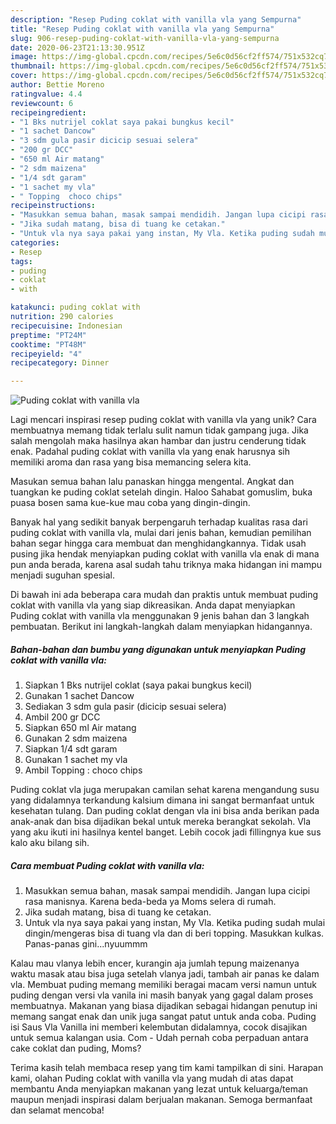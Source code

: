 ```yaml
---
description: "Resep Puding coklat with vanilla vla yang Sempurna"
title: "Resep Puding coklat with vanilla vla yang Sempurna"
slug: 906-resep-puding-coklat-with-vanilla-vla-yang-sempurna
date: 2020-06-23T21:13:30.951Z
image: https://img-global.cpcdn.com/recipes/5e6c0d56cf2ff574/751x532cq70/puding-coklat-with-vanilla-vla-foto-resep-utama.jpg
thumbnail: https://img-global.cpcdn.com/recipes/5e6c0d56cf2ff574/751x532cq70/puding-coklat-with-vanilla-vla-foto-resep-utama.jpg
cover: https://img-global.cpcdn.com/recipes/5e6c0d56cf2ff574/751x532cq70/puding-coklat-with-vanilla-vla-foto-resep-utama.jpg
author: Bettie Moreno
ratingvalue: 4.4
reviewcount: 6
recipeingredient:
- "1 Bks nutrijel coklat saya pakai bungkus kecil"
- "1 sachet Dancow"
- "3 sdm gula pasir dicicip sesuai selera"
- "200 gr DCC"
- "650 ml Air matang"
- "2 sdm maizena"
- "1/4 sdt garam"
- "1 sachet my vla"
- " Topping  choco chips"
recipeinstructions:
- "Masukkan semua bahan, masak sampai mendidih. Jangan lupa cicipi rasa manisnya. Karena beda-beda ya Moms selera di rumah."
- "Jika sudah matang, bisa di tuang ke cetakan."
- "Untuk vla nya saya pakai yang instan, My Vla. Ketika puding sudah mulai dingin/mengeras bisa di tuang vla dan di beri topping. Masukkan kulkas. Panas-panas gini...nyuummm"
categories:
- Resep
tags:
- puding
- coklat
- with

katakunci: puding coklat with 
nutrition: 290 calories
recipecuisine: Indonesian
preptime: "PT24M"
cooktime: "PT48M"
recipeyield: "4"
recipecategory: Dinner

---
```



![Puding coklat with vanilla vla](https://img-global.cpcdn.com/recipes/5e6c0d56cf2ff574/751x532cq70/puding-coklat-with-vanilla-vla-foto-resep-utama.jpg)

Lagi mencari inspirasi resep puding coklat with vanilla vla yang unik? Cara membuatnya memang tidak terlalu sulit namun tidak gampang juga. Jika salah mengolah maka hasilnya akan hambar dan justru cenderung tidak enak. Padahal puding coklat with vanilla vla yang enak harusnya sih memiliki aroma dan rasa yang bisa memancing selera kita.

Masukan semua bahan lalu panaskan hingga mengental. Angkat dan tuangkan ke puding coklat setelah dingin. Haloo Sahabat gomuslim, buka puasa bosen sama kue-kue mau coba yang dingin-dingin.

Banyak hal yang sedikit banyak berpengaruh terhadap kualitas rasa dari puding coklat with vanilla vla, mulai dari jenis bahan, kemudian pemilihan bahan segar hingga cara membuat dan menghidangkannya. Tidak usah pusing jika hendak menyiapkan puding coklat with vanilla vla enak di mana pun anda berada, karena asal sudah tahu triknya maka hidangan ini mampu menjadi suguhan spesial.


Di bawah ini ada beberapa cara mudah dan praktis untuk membuat puding coklat with vanilla vla yang siap dikreasikan. Anda dapat menyiapkan Puding coklat with vanilla vla menggunakan 9 jenis bahan dan 3 langkah pembuatan. Berikut ini langkah-langkah dalam menyiapkan hidangannya.

<!--inarticleads1-->

##### Bahan-bahan dan bumbu yang digunakan untuk menyiapkan Puding coklat with vanilla vla:

1. Siapkan 1 Bks nutrijel coklat (saya pakai bungkus kecil)
1. Gunakan 1 sachet Dancow
1. Sediakan 3 sdm gula pasir (dicicip sesuai selera)
1. Ambil 200 gr DCC
1. Siapkan 650 ml Air matang
1. Gunakan 2 sdm maizena
1. Siapkan 1/4 sdt garam
1. Gunakan 1 sachet my vla
1. Ambil  Topping : choco chips


Puding coklat vla juga merupakan camilan sehat karena mengandung susu yang didalamnya terkandung kalsium dimana ini sangat bermanfaat untuk kesehatan tulang. Dan puding coklat dengan vla ini bisa anda berikan pada anak-anak dan bisa dijadikan bekal untuk mereka berangkat sekolah. Vla yang aku ikuti ini hasilnya kentel banget. Lebih cocok jadi fillingnya kue sus kalo aku bilang sih. 

<!--inarticleads2-->

##### Cara membuat Puding coklat with vanilla vla:

1. Masukkan semua bahan, masak sampai mendidih. Jangan lupa cicipi rasa manisnya. Karena beda-beda ya Moms selera di rumah.
1. Jika sudah matang, bisa di tuang ke cetakan.
1. Untuk vla nya saya pakai yang instan, My Vla. Ketika puding sudah mulai dingin/mengeras bisa di tuang vla dan di beri topping. Masukkan kulkas. Panas-panas gini...nyuummm


Kalau mau vlanya lebih encer, kurangin aja jumlah tepung maizenanya waktu masak atau bisa juga setelah vlanya jadi, tambah air panas ke dalam vla. Membuat puding memang memiliki beragai macam versi namun untuk puding dengan versi vla vanila ini masih banyak yang gagal dalam proses membuatnya. Makanan yang biasa dijadikan sebagai hidangan penutup ini memang sangat enak dan unik juga sangat patut untuk anda coba. Puding isi Saus Vla Vanilla ini memberi kelembutan didalamnya, cocok disajikan untuk semua kalangan usia. Com - Udah pernah coba perpaduan antara cake coklat dan puding, Moms? 

Terima kasih telah membaca resep yang tim kami tampilkan di sini. Harapan kami, olahan Puding coklat with vanilla vla yang mudah di atas dapat membantu Anda menyiapkan makanan yang lezat untuk keluarga/teman maupun menjadi inspirasi dalam berjualan makanan. Semoga bermanfaat dan selamat mencoba!
